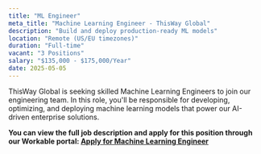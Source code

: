 ```yaml
---
title: "ML Engineer"
meta_title: "Machine Learning Engineer - ThisWay Global"
description: "Build and deploy production-ready ML models"
location: "Remote (US/EU timezones)"
duration: "Full-time"
vacant: "3 Positions"
salary: "$135,000 - $175,000/Year"
date: 2025-05-05
---
```


ThisWay Global is seeking skilled Machine Learning Engineers to join our engineering team. In this role, you'll be responsible for developing, optimizing, and deploying machine learning models that power our AI-driven enterprise solutions.

**You can view the full job description and apply for this position through our Workable portal: [Apply for Machine Learning Engineer](https://apply.workable.com/thiswayglobal/j/Machine-Learning-Engineer/)**
